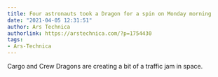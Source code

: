 ```yaml
---
title: Four astronauts took a Dragon for a spin on Monday morning
date: "2021-04-05 12:31:51"
author: Ars Technica
authorlink: https://arstechnica.com/?p=1754430
tags:
- Ars-Technica
---
```

Cargo and Crew Dragons are creating a bit of a traffic jam in space.